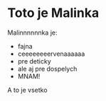 # Toto je Malinka

Malinnnnnnka je:

* fajna
* ceeeeeeeervenaaaaaa
* pre deticky
* ale aj pre dospelych
* MNAM!

A to je vsetko
